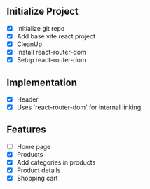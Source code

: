 ## Initialize Project

- [x] Initialize git repo
- [x] Add base vite react project
- [x] CleanUp
- [x] Install react-router-dom
- [x] Setup react-router-dom

## Implementation

- [x] Header
- [x] Uses 'react-router-dom' for internal linking.

## Features

- [ ] Home page
- [x] Products
- [x] Add categories in products
- [x] Product details
- [x] Shopping cart
